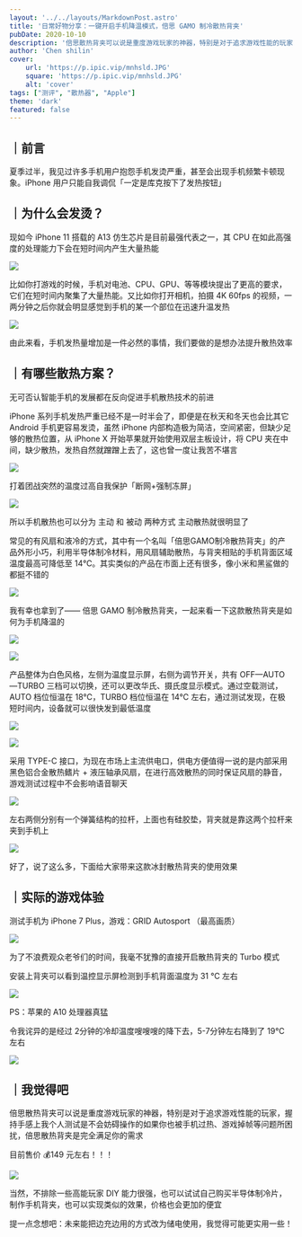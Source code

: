 ```yaml
---
layout: '../../layouts/MarkdownPost.astro'
title: '日常好物分享：一键开启手机降温模式，倍思 GAMO 制冷散热背夹'
pubDate: 2020-10-10
description: '倍思散热背夹可以说是重度游戏玩家的神器，特别是对于追求游戏性能的玩家'
author: 'Chen shilin'
cover:
    url: 'https://p.ipic.vip/mnhsld.JPG'
    square: 'https://p.ipic.vip/mnhsld.JPG'
    alt: 'cover'
tags: ["测评", "散热器", "Apple"] 
theme: 'dark'
featured: false
---
```


## ｜前言

夏季过半，我见过许多手机用户抱怨手机发烫严重，甚至会出现手机频繁卡顿现象。iPhone 用户只能自我调侃「一定是库克按下了发热按钮」

## ｜为什么会发烫？

现如今 iPhone 11 搭载的 A13 仿生芯片是目前最强代表之一，其 CPU 在如此高强度的处理能力下会在短时间内产生大量热能

![](https://zaaap-1254235226.cos.ap-guangzhou.myqcloud.com/long_pic/2020/10/10/20201010121206586.jpg?size=482x271&imageMogr2/format/jpeg/quality/60)

比如你打游戏的时候，手机对电池、CPU、GPU、等等模块提出了更高的要求，它们在短时间内聚集了大量热能。又比如你打开相机，拍摄 4K 60fps 的视频，一两分钟之后你就会明显感觉到手机的某一个部位在迅速升温发热

![](https://zaaap-1254235226.cos.ap-guangzhou.myqcloud.com/long_pic/2020/10/10/20201010121206908.jpg?size=1440x1080&imageMogr2/format/jpeg/quality/60)

由此来看，手机发热量增加是一件必然的事情，我们要做的是想办法提升散热效率

## ｜有哪些散热方案？

无可否认智能手机的发展都在反向促进手机散热技术的前进

iPhone 系列手机发热严重已经不是一时半会了，即便是在秋天和冬天也会比其它Android 手机更容易发烫，虽然 iPhone 内部构造极为简洁，空间紧密，但缺少足够的散热位置，从 iPhone X 开始苹果就开始使用双层主板设计，将 CPU 夹在中间，缺少散热，发热自然就蹭蹭上去了，这也曾一度让我苦不堪言

![](https://zaaap-1254235226.cos.ap-guangzhou.myqcloud.com/long_pic/2020/10/10/2020101012120627.jpg?size=1472x828&imageMogr2/format/jpeg/quality/60)

打着团战突然的温度过高自我保护「断网+强制冻屏」

![](https://zaaap-1254235226.cos.ap-guangzhou.myqcloud.com/long_pic/2020/10/10/20201010121206466.jpg?size=1920x1080&imageMogr2/format/jpeg/quality/60)

所以手机散热也可以分为 主动 和 被动 两种方式 主动散热就很明显了

常见的有风扇和液冷的方式，其中有一个名叫「倍思GAMO制冷散热背夹」的产品外形小巧，利用半导体制冷材料，用风扇辅助散热，与背夹相贴的手机背面区域温度最高可降低至 14℃。其实类似的产品在市面上还有很多，像小米和黑鲨做的都挺不错的

![](https://zaaap-1254235226.cos.ap-guangzhou.myqcloud.com/long_pic/2020/10/10/20201010121206815.jpg?size=1920x1080&imageMogr2/format/jpeg/quality/60)

我有幸也拿到了—— 倍思 GAMO 制冷散热背夹，一起来看一下这款散热背夹是如何为手机降温的

![](https://zaaap-1254235226.cos.ap-guangzhou.myqcloud.com/long_pic/2020/10/10/20201010121206186.jpg?size=1920x1080&imageMogr2/format/jpeg/quality/60)

![](https://zaaap-1254235226.cos.ap-guangzhou.myqcloud.com/long_pic/2020/10/10/20201010121206155.jpg?size=1919x1080&imageMogr2/format/jpeg/quality/60)

产品整体为白色风格，左侧为温度显示屏，右侧为调节开关，共有 OFF—AUTO—TURBO 三档可以切换，还可以更改华氏、摄氏度显示模式。通过空载测试，AUTO 档位恒温在 18℃，TURBO 档位恒温在 14℃ 左右，通过测试发现，在极短时间内，设备就可以很快发到最低温度

![](https://zaaap-1254235226.cos.ap-guangzhou.myqcloud.com/long_pic/2020/10/10/20201010121207514.jpg?size=1920x1080&imageMogr2/format/jpeg/quality/60)

![](https://zaaap-1254235226.cos.ap-guangzhou.myqcloud.com/long_pic/2020/10/10/2020101012120712.jpg?size=1920x1080&imageMogr2/format/jpeg/quality/60)

采用 TYPE-C 接口，为现在市场上主流供电口，供电方便值得一说的是内部采用黑色铝合金散热鳍片 + 液压轴承风扇，在进行高效散热的同时保证风扇的静音，游戏测试过程中不会影响语音聊天

![](https://zaaap-1254235226.cos.ap-guangzhou.myqcloud.com/long_pic/2020/10/10/20201010121206718.jpg?size=1920x1080&imageMogr2/format/jpeg/quality/60)

左右两侧分别有一个弹簧结构的拉杆，上面也有硅胶垫，背夹就是靠这两个拉杆来夹到手机上

![](https://zaaap-1254235226.cos.ap-guangzhou.myqcloud.com/long_pic/2020/10/10/20201010121206193.jpg?size=1920x1080&imageMogr2/format/jpeg/quality/60)

好了，说了这么多，下面给大家带来这款冰封散热背夹的使用效果

## ｜实际的游戏体验

测试手机为 iPhone 7 Plus，游戏：GRID Autosport （最高画质）

![](https://zaaap-1254235226.cos.ap-guangzhou.myqcloud.com/long_pic/2020/10/10/20201010121206739.jpg?size=1132x637&imageMogr2/format/jpeg/quality/60)

为了不浪费观众老爷们的时间，我毫不犹豫的直接开启散热背夹的 Turbo 模式

安装上背夹可以看到温控显示屏检测到手机背面温度为 31 ℃ 左右

![](https://zaaap-1254235226.cos.ap-guangzhou.myqcloud.com/long_pic/2020/10/10/2020101012120732.jpg?size=1920x1080&imageMogr2/format/jpeg/quality/60)

PS：苹果的 A10 处理器真猛

令我诧异的是经过 2分钟的冷却温度嗖嗖嗖的降下去，5-7分钟左右降到了 19℃ 左右

![](https://zaaap-1254235226.cos.ap-guangzhou.myqcloud.com/long_pic/2020/10/10/20201010121207369.jpg?size=1920x1080&imageMogr2/format/jpeg/quality/60)

## ｜我觉得吧

倍思散热背夹可以说是重度游戏玩家的神器，特别是对于追求游戏性能的玩家，握持手感上我个人测试是不会妨碍操作的如果你也被手机过热、游戏掉帧等问题所困扰，倍思散热背夹是完全满足你的需求

目前售价 💰149 元左右！！！

![](https://zaaap-1254235226.cos.ap-guangzhou.myqcloud.com/long_pic/2020/10/10/20201010121207685.jpg?size=1920x1080&imageMogr2/format/jpeg/quality/60)

当然，不排除一些高能玩家 DIY 能力很强，也可以试试自己购买半导体制冷片，制作手机背夹，也可以实现类似的效果，价格也会更加的便宜

提一点念想吧：未来能把边充边用的方式改为储电使用，我觉得可能更实用一些！
